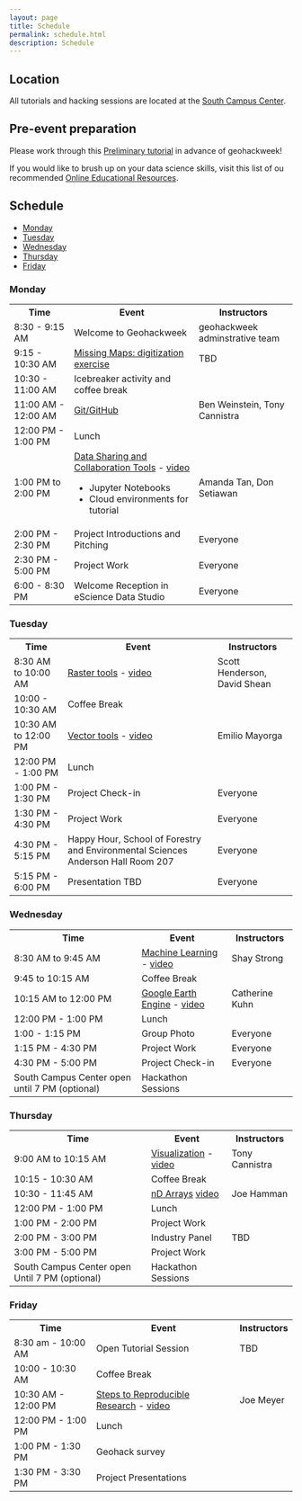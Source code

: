 ```yaml
---
layout: page
title: Schedule
permalink: schedule.html
description: Schedule
---
```


## Location

All tutorials and hacking sessions are located at the <a href="https://www.google.com/maps/place/South+Campus+Center+(SOCC)/@47.6486189,-122.3265906,14z/data=!4m5!3m4!1s0x549014ee985979b3:0x76193ba01e011bc3!8m2!3d47.6494921!4d-122.3109317">South Campus Center</a>.

## Pre-event preparation

Please work through this <a href ="https://geohackweek.github.io/preliminary/">Preliminary tutorial</a> in advance of geohackweek!

If you would like to brush up on your data science skills, visit this list of ou recommended <a href="https://github.com/uwescience/Online-Educational-Resources"> Online Educational Resources</a>.

## Schedule

- [Monday](#monday)
- [Tuesday](#tuesday)
- [Wednesday](#wednesday)
- [Thursday](#thursday)
- [Friday](#friday)

### Monday

<table>

<tbody>

<tr>

<th>Time</th>

<th>Event</th>

<th>Instructors</th>

</tr>

<tr>

<td>8:30 - 9:15 AM</td>

<td>Welcome to Geohackweek</td>

<td>geohackweek adminstrative team </td>

</tr>

<tr>

<td>9:15 - 10:30 AM</td>

<td><a href="https://www.missingmaps.org/">Missing Maps: digitization exercise</a></td>

<td> TBD </td>

</tr>

<tr>

<td>10:30 - 11:00 AM</td>

<td>Icebreaker activity and coffee break</td>

<td></td>

</tr>

<tr>

<td>11:00 AM - 12:00 AM</td>

<td><a href="https://geohackweek.github.io/Introductory/03-git-tutorial/">Git/GitHub</a></td>

<td>Ben Weinstein, Tony Cannistra</td>

</tr>

<tr>

<td>12:00 PM - 1:00 PM</td>

<td>Lunch</td>

<td></td>

</tr>

<tr>

<td>1:00 PM to 2:00 PM</td>

<td>
<a href="https://geohackweek.github.io/datasharing/">Data Sharing and Collaboration Tools</a> - <a href="https://youtu.be/_vhNc1OpOg0"> video </a>
<ul>
    <li>Jupyter Notebooks</li>
    <li>Cloud environments for tutorial</li>
</ul>
</td>

<td>Amanda Tan, Don Setiawan</td>

</tr>

<tr>

<td>2:00 PM - 2:30 PM</td>

<td>Project Introductions and Pitching</td>

<td>Everyone</td>

</tr>

<tr>

<td>2:30 PM - 5:00 PM</td>

<td>Project Work</td>

<td>Everyone</td>

</tr>

<tr>

<td>6:00 - 8:30 PM</td>

<td>Welcome Reception in eScience Data Studio</td>

<td>Everyone</td>

</tr>

</tbody>

</table>

### Tuesday

<table>

<tbody>

<tr>

<th>Time</th>

<th>Event</th>

<th>Instructors</th>

</tr>

<tr>

<td>8:30 AM to 10:00 AM</td>

<td><a href="https://geohackweek.github.io/raster/">Raster tools</a> - <a href="https://youtu.be/PvgkplmHZ4U"> video </a></td>

<td>Scott Henderson, David Shean</td>

</tr>

<tr>

<td>10:00 - 10:30 AM</td>

<td>Coffee Break</td>

<td></td>

</tr>

<tr>

<td>10:30 AM to 12:00 PM</td>

<td><a href="https://geohackweek.github.io/vector/">Vector tools</a> - <a href="https://youtu.be/t3PMTnhl1eY">video</a></td>

<td>Emilio Mayorga</td>

</tr>

<tr>

<td>12:00 PM - 1:00 PM</td>

<td>Lunch</td>

<td></td>

</tr>

<tr>

<td>1:00 PM - 1:30 PM</td>

<td>Project Check-in</td>

<td>Everyone</td>

</tr>

<tr>

<td>1:30 PM - 4:30 PM</td>

<td>Project Work</td>

<td>Everyone</td>

</tr>

<tr>

<td>4:30 PM - 5:15 PM</td>

<td>Happy Hour, School of Forestry and Environmental Sciences Anderson Hall Room 207</td>

<td>Everyone</td>

</tr>

<tr>

<td>5:15 PM - 6:00 PM</td>

<td>Presentation TBD </td>

<td>Everyone</td>

</tr>

</tbody>

</table>

### Wednesday

<table>

<tbody>

<tr>

<th>Time</th>

<th>Event</th>

<th>Instructors</th>

</tr>

<tr>

<td> 8:30 AM to 9:45 AM</td>

<td> <a href="https://geohackweek.github.io/machine-learning/">Machine Learning</a> - <a href="https://youtu.be/Vz6bimvV7tY"> video </a></td>

<td> Shay Strong </td>

</tr>

<tr>

<td>9:45 to 10:15 AM</td>

<td>Coffee Break</td>

<td></td>

</tr>

<tr> 

<td> 10:15 AM to 12:00 PM </td>

<td><a href="https://geohackweek.github.io/GoogleEarthEngine/">Google Earth Engine</a> - <a href="https://youtu.be/VMJ1ZO48cwU"> video </a></td>

<td>Catherine Kuhn</td>

</tr>

<tr>

<td>12:00 PM - 1:00 PM</td>

<td>Lunch</td>

<td></td>

</tr>

<tr>

<td>1:00 - 1:15 PM</td>

<td>Group Photo </td>

<td> Everyone </td>

</tr>

<tr>

<td>1:15 PM - 4:30 PM</td>

<td>Project Work</td>

<td>Everyone</td>

</tr>

<tr>

<td>4:30 PM - 5:00 PM</td>

<td>Project Check-in</td>

<td>Everyone</td>

</tr>

<tr>

<td> South Campus Center open until 7 PM (optional)</td>

<td>Hackathon Sessions</td>

<td></td>

</tr>

</tbody>

</table>

### Thursday

<table>

<tbody>

<tr>

<th>Time</th>

<th>Event</th>

<th>Instructors</th>

</tr>

<tr>

<td>9:00 AM to 10:15 AM</td>

<td><a href="https://geohackweek.github.io/visualization/">Visualization</a> - <a href="https://youtu.be/bkq-ND_DfYQ"> video </a></td>

<td>Tony Cannistra</td>

</tr>

<tr>

<td>10:15 - 10:30 AM</td>

<td>Coffee Break</td>

<td></td>

</tr>

<tr>

<td>10:30 - 11:45 AM</td>

<td><a href="https://github.com/jhamman/xarray_tutorial">nD Arrays</a> <a href="https://youtu.be/yQ1m4rwl8No"> video </a></td>

<td>Joe Hamman</td>

</tr>

<tr>

<td>12:00 PM - 1:00 PM</td>

<td>Lunch</td>

<td></td>

</tr>

<tr>

<td>1:00 PM - 2:00 PM</td>

<td>Project Work</td>

<td></td>

</tr>

<tr>

<td> 2:00 PM - 3:00 PM</td>

<td>Industry Panel</td>

<td> TBD </td>

</tr>

<tr>

<td>3:00 PM - 5:00 PM</td>

<td>Project Work</td>

<td></td>

</tr>

<tr>

<td>South Campus Center open Until 7 PM (optional)</td>

<td>Hackathon Sessions</td>

<td></td>

</tr>

</tbody>

</table>

### Friday

<table>

<tbody>

<tr>

<th>Time</th>

<th>Event</th>

<th>Instructors</th>

</tr>

<tr>

<td>8:30 am - 10:00 AM </td>

<td>Open Tutorial Session</td>

<td>TBD</td>

</tr>


<tr>

<td>10:00 - 10:30 AM</td>

<td>Coffee Break</td>

<td></td>

</tr>

<tr>

<td>10:30 AM - 12:00 PM </td>

<td><a href="https://geohackweek.github.io/reproducible-research/01-reproducible/">Steps to Reproducible Research</a> - <a href="https://youtu.be/fYc7gzdcN4o"> video </a></td>

<td>Joe Meyer</td>

</tr>

<tr>

<td>12:00 PM - 1:00 PM</td>

<td>Lunch</td>

<td></td>

</tr>

<tr>

<td>1:00 PM - 1:30 PM</td>

<td>Geohack survey</td>

<td></td>

</tr>

<tr>

<td>1:30 PM - 3:30 PM</td>

<td>Project Presentations</td>

<td></td>

</tr>

</tbody>

</table>
